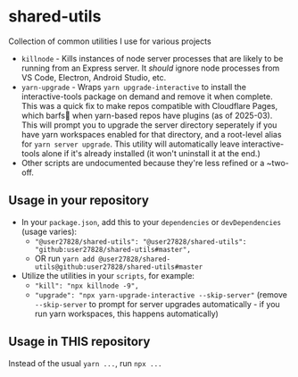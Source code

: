 # shared-utils

Collection of common utilities I use for various projects

 - `killnode` - Kills instances of node server processes that are likely to be running from an Express server.  It *should* ignore node processes from VS Code, Electron, Android Studio, etc.
 - `yarn-upgrade` - Wraps `yarn upgrade-interactive` to install the interactive-tools package on demand and remove it when complete.  This was a quick fix to make repos compatible with Cloudflare Pages, which barfs🤢 when yarn-based repos have plugins (as of 2025-03).  This will prompt you to upgrade the server directory seperately if you have yarn workspaces enabled for that directory, and a root-level alias for `yarn server upgrade`.
 This utility will automatically leave interactive-tools alone if it's already installed (it won't uninstall it at the end.)
 - Other scripts are undocumented because they're less refined or a ~two-off.
  
## Usage in your repository

- In your `package.json`, add this to your `dependencies` or `devDependencies` (usage varies):
  - `"@user27828/shared-utils": "@user27828/shared-utils": "github:user27828/shared-utils#master",` 
  - OR run `yarn add @user27828/shared-utils@github:user27828/shared-utils#master`
- Utilize the utilities in your `scripts`, for example:
  - `"kill": "npx killnode -9",`
  - `"upgrade": "npx yarn-upgrade-interactive --skip-server"` (remove `--skip-server` to prompt for server upgrades automatically - if you run yarn workspaces, this happens automatically)

## Usage in THIS repository

Instead of the usual `yarn ...`, run `npx ...`
